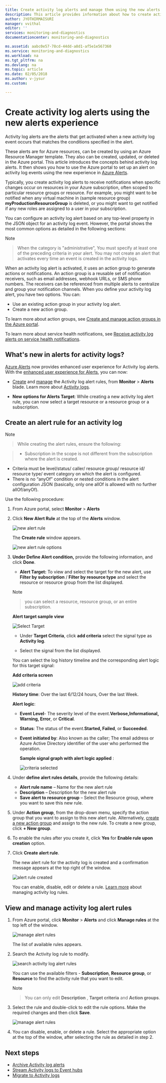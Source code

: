 ```yaml
---
title: Create activity log alerts and manage them using the new alerts experience in Azure Monitor | Microsoft Docs
description: This article provides information about how to create activity log alerts in alerts tab under Azure Monitor
author: JYOTHIRMAISURI
manager: vvithal
editor: ''
services: monitoring-and-diagnostics
documentationcenter: monitoring-and-diagnostics

ms.assetid: aabc0e57-78cd-44dd-a8d1-af5e1e567360
ms.service: monitoring-and-diagnostics
ms.workload: na
ms.tgt_pltfrm: na
ms.devlang: na
ms.topic: article
ms.date: 02/05/2018
ms.author: v-jysur
ms.custom:

---
```

# Create activity log alerts using the new alerts experience

Activity log alerts are the alerts that get activated when a new activity log event occurs that matches the conditions specified in the alert.

These alerts are for Azure resources, can be created by using an Azure Resource Manager template. They also can be created, updated, or deleted in the Azure portal. This article introduces the concepts behind activity log alerts. It then shows you how to use the Azure portal to set up an alert on activity log events using the new experience in [Azure Alerts](monitoring-overview-unified-alerts.md).

Typically, you create activity log alerts to receive notifications when specific changes occur on resources in your Azure subscription, often scoped to particular resource groups or resource. For example, you might want to be notified when any virtual machine in (sample resource group) **myProductionResourceGroup** is deleted, or you might want to get notified if any new roles are assigned to a user in your subscription.

You can configure an activity log alert based on any top-level property in the JSON object for an activity log event. However, the portal shows the most common options as detailed in the following sections:

>[!NOTE]

> When the category is "administrative", You must specify at least one of the preceding criteria in your alert. You may not create an alert that activates every time an event is created in the activity logs.
>

When an activity log alert is activated, it uses an action group to generate actions or notifications. An action group is a reusable set of notification receivers, such as email addresses, webhook URLs, or SMS phone numbers. The receivers can be referenced from multiple alerts to centralize and group your notification channels. When you define your activity log alert, you have two options. You can:

* Use an existing action group in your activity log alert.
* Create a new action group.

To learn more about action groups, see [Create and manage action groups in the Azure portal](monitoring-action-groups.md).

To learn more about service health notifications, see [Receive activity log alerts on service health notifications](monitoring-activity-log-alerts-on-service-notifications.md).


## What's new in alerts for activity logs?

[Azure Alerts](monitoring-overview-unified-alerts.md) now provides enhanced user experience for Activity log alerts. With the [enhanced user experience for Alerts](monitoring-overview-unified-alerts.md), you can now:

- [Create](#create-an-alert-rule-for-an-activity-log) and [manage](#view-and-manage-activity-log-alert-rules) the Activity log alert rules, from **Monitor** > **Alerts** blade. Learn more about [Activity logs](monitoring-overview-activity-logs.md).

- **New options for Alerts Target**:  While creating a new activity log alert rule, you can now select a target resource or a resource group or a subscription.


## Create an alert rule for an activity log

> [!NOTE]

>  While creating the alert rules, ensure the following:

> - Subscription in the scope is not different from the subscription where the alert is created.
- Criteria must be level/status/ caller/ resource group/ resource id/ resource type/ event category on which the alert is configured.
- There is no  “anyOf” condition or nested conditions in the alert configuration JSON (basically, only one allOf is allowed with no further allOf/anyOf).


Use the following procedure:

1. From Azure portal, select **Monitor** > **Alerts**
2. Click **New Alert Rule** at the top of the **Alerts** window.

     ![new alert rule](./media/monitoring-activity-log-alerts-new-experience/create-new-alert-rule.png)

     The **Create rule** window appears.

      ![new alert rule options](./media/monitoring-activity-log-alerts-new-experience/create-new-alert-rule-options.png)

3. **Under Define Alert condition,** provide the following information, and click **Done**.

    - **Alert Target:** To view and select the target for the new alert, use **Filter by subscription** / **Filter by resource type** and select the resource or resource group from the list displayed.

    > [!NOTE]

    > you can select a resource, resource group, or an entire subscription.

    **Alert target sample view**

     ![Select Target](./media/monitoring-activity-log-alerts-new-experience/select-target.png)

    - Under **Target Criteria**, click **add criteria** select the signal type as **Activity log**.

    - Select the signal from the list displayed.

    You can select the log history timeline and the corresponding alert logic for this target signal:

    **Add criteria screen**

    ![add criteria](./media/monitoring-activity-log-alerts-new-experience/add-criteria.png)

    **History time**: Over the last 6/12/24 hours, Over the last Week.

    **Alert logic**:

     - **Event Level**- The severity level of the event.**Verbose,Informational, Warning, Error**, or **Critical**.
     - **Status**: The status of the event.**Started, Failed**, or **Succeeded**.
     - **Event initiated by**: Also known as the caller; The email address or Azure Active Directory identifier of the user who performed the operation.

        **Sample signal graph with alert logic applied** :

        ![ criteria selected](./media/monitoring-activity-log-alerts-new-experience/criteria-selected.png)

4. Under **define alert rules details**, provide the following details:

    - **Alert rule name** – Name for the new alert rule
    - **Description** – Description for the new alert rule
    - **Save alert to resource group** – Select the Resource group, where you want to save this new rule.

5. Under **Action group**, from the drop-down menu, specify the action group that you want to assign to this new alert rule. Alternatively, [create a new action group](monitoring-action-groups.md) and assign to the new rule. To create a new group, click **+ New group**.

6. To enable the rules after you create it, click **Yes** for **Enable rule upon creation** option.
7. Click **Create alert rule**.

    The new alert rule for the activity log is created and a confirmation message appears at the top right of the window.

    ![ alert rule created](./media/monitoring-activity-log-alerts-new-experience/alert-created.png)

    You can enable, disable, edit or delete a rule. [Learn more](#view-and-manage-activity-log-alert-rules) about managing activity log rules.

## View and manage activity log alert rules

1. From Azure portal, click **Monitor** > **Alerts** and click **Manage rules** at the top left of the window.

    ![ manage alert rules](./media/monitoring-activity-log-alerts-new-experience/manage-alert-rules.png)

    The list of available rules appears.

2. Search the Activity log rule to modify.

    ![ search activity log alert rules](./media/monitoring-activity-log-alerts-new-experience/searth-activity-log-rule-to-edit.png)

    You can use the available filters - **Subscription**, **Resource group**, or **Resource** to find the activity rule that you want to edit.

    > [!NOTE]

    > You can only edit **Description** , **Target criteria** and **Action groups**.

3.  Select the rule and double-click to edit the rule options. Make the required changes and then click **Save**.

    ![ manage alert rules](./media/monitoring-activity-log-alerts-new-experience/activity-log-rule-edit-page.png)

4.  You can disable, enable, or delete a rule. Select the appropriate option at the top of the window, after selecting the rule as detailed in step 2.


## Next steps

- [Archive Activity log alerts](monitoring-archive-activity-log.md)
- [Stream Activity logs to Event hubs](monitoring-stream-activity-logs-event-hubs.md)
- [Migrate to Activity logs](monitoring-migrate-management-alerts.md)
